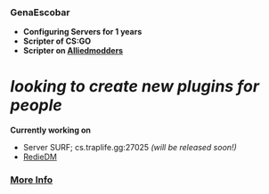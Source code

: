 ### **GenaEscobar**
* **Configuring Servers for 1 years**
* **Scripter of CS:GO**
* **Scripter on [Alliedmodders](http://www.sourcemod.net/plugins.php?cat=0&mod=-1&title=&author=Gena&description=&search=1)**


# *looking to create new plugins for people*
**Currently working on**
- Server SURF; cs.traplife.gg:27025 *(will be released soon!)*
- [RedieDM](https://www.youtube.com/watch?v=D8TyLaW5GNs)

### [More Info](https://github.com/GenaEscobar/Gena-Private-Plugins)


<!--
**GenaEscobar/GenaEscobar** is a ✨ _special_ ✨ repository because its `README.md` (this file) appears on your GitHub profile.

Here are some ideas to get you started:

- 🔭 I’m currently working on ...
- 🌱 I’m currently learning ...
- 👯 I’m looking to collaborate on ...
- 🤔 I’m looking for help with ...
- 💬 Ask me about ...
- 📫 How to reach me: ...
- 😄 Pronouns: ...
- ⚡ Fun fact: ...
-->
